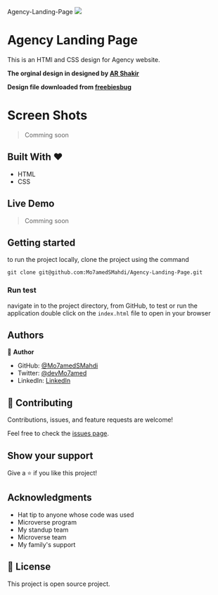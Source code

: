 Agency-Landing-Page
![](https://img.shields.io/badge/Microverse-blueviolet)

# Agency Landing Page

This is an HTMl and CSS design for Agency website.

**The orginal design in designed by [AR Shakir](https://dribbble.com/arshakir)**

**Design file downloaded from [freebiesbug](https://freebiesbug.com/)**

# Screen Shots

> Comming soon

## Built With &hearts;

- HTML
- CSS

## Live Demo

> Comming soon

## Getting started

to run the project locally, clone the project using the command

`git clone git@github.com:Mo7amedSMahdi/Agency-Landing-Page.git`

### Run test

navigate in to the project directory, from GitHub,
to test or run the application double click on the `index.html` file to open in your browser

## Authors

👤 **Author**

- GitHub: [@Mo7amedSMahdi](https://github.com/Mo7amedSMahdi)
- Twitter: [@devMo7amed](https://twitter.com/devMo7amed)
- LinkedIn: [LinkedIn](https://www.linkedin.com/in/mohammed-mahdi-b20340162/)

## 🤝 Contributing

Contributions, issues, and feature requests are welcome!

Feel free to check the [issues page](../../issues/).

## Show your support

Give a ⭐️ if you like this project!

## Acknowledgments

- Hat tip to anyone whose code was used
- Microverse program
- My standup team
- Microverse team
- My family's support

## 📝 License

This project is open source project.
